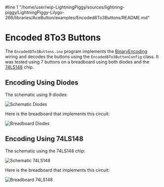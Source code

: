 #line 1 "/home/user/wip-LightningPiggy/sources/lightning-piggy/LightningPiggy-Lilygo-266/libraries/AceButton/examples/Encoded8To3Buttons/README.md"
# Encoded 8To3 Buttons

The `Encoded8To3Buttons.ino` program implements the
[BinaryEncoding](../../docs/binary_encoding/README.md) wiring and decodes the
buttons using the `Encoded8To3ButtonConfig` class. It was tested using 7 buttons
on a breadboard using both diodes and the
[74LS148](https://www.ti.com/product/SN74LS148) chip.

## Encoding Using Diodes

The schematic using 9 diodes:

![Schematic Diodes](../../docs/binary_encoding/encoded_8to3_diodes.png)

Here is the breadboard that implements this circuit:

![Breadboard Diodes](breadboard_8to3_diodes_small.jpg)

## Encoding Using 74LS148

The schematic using the 74LS148 chip:

![Schematic 74LS148](../../docs/binary_encoding/encoded_8to3_74ls148.png)

Here is the breadboard that implements this circuit:

![Breadboard 74LS148](breadboard_8to3_74ls148_small.jpg)
